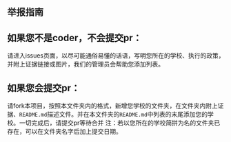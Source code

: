 举报指南
----

如果您不是coder，不会提交pr：
---
请进入issues页面，以尽可能通俗易懂的话语，写明您所在的学校、执行的政策，并附上证据链接或图片，我们的管理员会帮助您添加列表。

如果您会提交pr：
---
请fork本项目，按照本文件夹内的格式，新增您学校的文件夹，在文件夹内附上证据、`README.md`描述文件。并在本文件夹的`README.md`中列表的末尾添加您的学校。一切完成后，请提交pr等待合并
注：若以您所在的学校简拼为名的文件夹已存在，可以在文件夹名字后加上提交日期。
